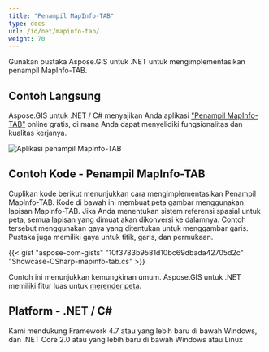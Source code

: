 ```yaml
---
title: "Penampil MapInfo-TAB"
type: docs
url: /id/net/mapinfo-tab/
weight: 70
---
```


Gunakan pustaka Aspose.GIS untuk .NET untuk mengimplementasikan penampil MapInfo-TAB.

## **Contoh Langsung**

Aspose.GIS untuk .NET / C# menyajikan Anda aplikasi ["Penampil MapInfo-TAB"](https://products.aspose.app/gis/viewer/mapinfo-tab) online gratis, di mana Anda dapat menyelidiki fungsionalitas dan kualitas kerjanya.

![Aplikasi penampil MapInfo-TAB](viewer.png)

## **Contoh Kode - Penampil MapInfo-TAB**

Cuplikan kode berikut menunjukkan cara mengimplementasikan Penampil MapInfo-TAB. Kode di bawah ini membuat peta gambar menggunakan lapisan MapInfo-TAB. Jika Anda menentukan sistem referensi spasial untuk peta, semua lapisan yang dimuat akan dikonversi ke dalamnya.
Contoh tersebut menggunakan gaya yang ditentukan untuk menggambar garis. Pustaka juga memiliki gaya untuk titik, garis, dan permukaan.

{{< gist "aspose-com-gists" "10f3783b9581d10bc69dbada42705d2c" "Showcase-CSharp-mapinfo-tab.cs" >}}

Contoh ini menunjukkan kemungkinan umum. Aspose.GIS untuk .NET memiliki fitur luas untuk [merender peta](https://docs.aspose.com/gis/net/map-rendering/).

## **Platform - .NET / C#**

Kami mendukung Framework 4.7 atau yang lebih baru di bawah Windows, dan .NET Core 2.0 atau yang lebih baru di bawah Windows atau Linux
